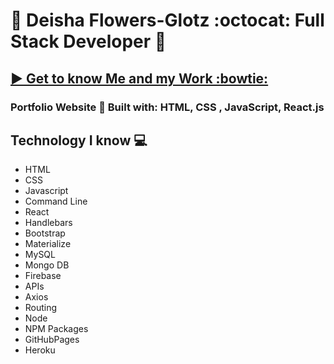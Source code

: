 # :white_flower: Deisha Flowers-Glotz :octocat: Full Stack Developer :white_flower:

## [ :arrow_forward: Get to know Me and my Work :bowtie:](https://deefg.github.io/Portfolio/)

### Portfolio Website :floppy_disk: Built with: HTML, CSS , JavaScript, React.js

## Technology I know :computer:
* HTML
* CSS 
* Javascript 
* Command Line
* React
* Handlebars
* Bootstrap
* Materialize
* MySQL
* Mongo DB
* Firebase
* APIs
* Axios
* Routing
* Node 
* NPM Packages
* GitHubPages
* Heroku
